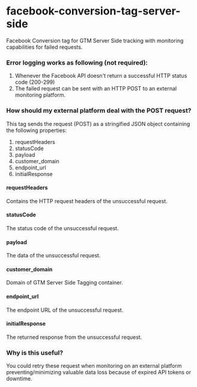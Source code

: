 # facebook-conversion-tag-server-side
Facebook Conversion tag for GTM Server Side tracking with monitoring capabilities for failed requests.

### Error logging works as following (not required):

1. Whenever the Facebook API doesn't return a successful HTTP status code (200-299)
2. The failed request can be sent with an HTTP POST to an external monitoring platform.

### How should my external platform deal with the POST request?

This tag sends the request (POST) as a stringified JSON object containing the following properties:
1. requestHeaders
2. statusCode
3. payload
4. customer_domain
5. endpoint_url
6. initialResponse

#### requestHeaders
Contains the HTTP request headers of the unsuccessful request.

#### statusCode
The status code of the unsuccessful request.

#### payload
The data of the unsuccessful request.

#### customer_domain
Domain of GTM Server Side Tagging container.

#### endpoint_url
The endpoint URL of the unsuccessful request.

#### initialResponse
The returned response from the unsuccessful request.

### Why is this useful?
You could retry these request when monitoring on an external platform preventing/minimizing valuable data loss because of expired API tokens or downtime. 
